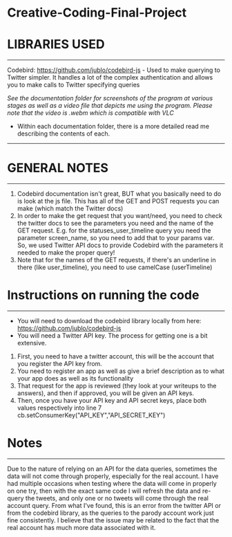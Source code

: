 # Creative-Coding-Final-Project


# LIBRARIES USED
_________________________________________________________________
Codebird: https://github.com/jublo/codebird-js
    - Used to make querying to Twitter simpler. It handles a lot of the complex authentication and allows you to make calls to Twitter specifying queries


*See the documentation folder for screenshots of the program at various stages as well as a video file that depicts me using the program. Please note that the video is .webm which is compatible with VLC*
- Within each documentation folder, there is a more detailed read me describing the contents of each.
_________________________________________________________________
 

# GENERAL NOTES
_________________________________________________________________
1. Codebird documentation isn't great, BUT what you basically need to do is look at the js file. This has all of the GET and POST requests you can make (which match the Twitter docs)
2. In order to make the get request that you want/need, you need to check the twitter docs to see the parameters you need and the name of the GET request. 
    E.g. for the statuses_user_timeline query you need the parameter screen_name, so you need to add that to your params var. So, we used Twitter API docs to provide Codebird
    with the parameters it needed to make the proper query!
3. Note that for the names of the GET requests, if there's an underline in there (like user_timeline), you need to use camelCase (userTimeline)


# Instructions on running the code
_________________________________________________________________
- You will need to download the codebird library locally from here: https://github.com/jublo/codebird-js
- You will need a Twitter API key. The process for getting one is a bit extensive. 
1. First, you need to have a twitter account, this will be the account that you register the API key from.
2. You need to register an app as well as give a brief description as to what your app does as well as its functionality
3. That request for the app is reviewed (they look at your writeups to the answers), and then if approved, you will be given an API keys.
4. Then, once you have your API key and API secret keys, place both values respectively into line 7
    cb.setConsumerKey("API_KEY","API_SECRET_KEY")

# Notes
_________________________________________________________________
Due to the nature of relying on an API for the data queries, sometimes the data will not come through properly, especially for the real account. 
I have had multiple occasions when testing where the data will come in properly on one try, then with the exact same code I will refresh the data and re-query the tweets, and only one or no tweets will come through the real account query. From what I've found, this is an error from the twitter API or from the codebird library, as the queries to the parody account work just fine consistently. I believe that the issue may be related to the fact that the real account has much more data associated with it.